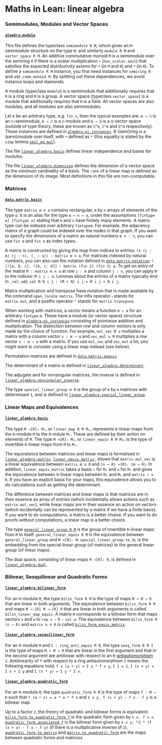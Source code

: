 # Maths in Lean: linear algebra

### Semimodules, Modules and Vector Spaces ###

#### [`algebra.module`](https://leanprover-community.github.io/mathlib_docs/algebra/module.html) ####

This file defines the typeclass `semimodule R M`, which gives an `R`-semimodule structure on the type `M`, and similarly `module R M` and `vector_space R M`.
An additive commutative monoid `M` is a semimodule over the semiring `R` if there is a scalar multiplication `•` (`has_scalar.smul`) that satisfies the expected distributivity axioms for `+` (in `M` and `R`) and `*` (in `R`).
To define a `semimodule R M` instance, you first need instances for `semiring R` and `add_comm_monoid M`.
By splitting out these dependencies, we avoid instance loops and diamonds.

A module (typeclass `module`) is a semimodule that additionally requires that `R` is a ring and `M` is a group.
A vector space (typeclass `vector_space`) is a module that additionally requires that `R` is a field.
All vector spaces are also modules, and all modules are also semimodules.

Let `m` be an arbitrary type, e.g. `fin n`, then the typical examples are:
`m → ℕ` is an `ℕ`-semimodule, `m → ℤ` is a `ℤ`-module and `m → ℚ` is a `ℚ`-vector space
(outside of type theory, these are known as `ℕ^m`, `ℤ^m` and `ℚ^m` respectively).
These instances are defined in [`algebra.pi_instances`](https://leanprover-community.github.io/mathlib_docs/algebra/pi_instances.html).
A (semi)ring is a (semi)module over itself, with `•` defined as `*` (this equality is stated by the `simp` lemma [`smul_eq_mul`](https://leanprover-community.github.io/mathlib_docs/algebra/module.html#smul_eq_mul)).

The file [`linear_algebra.basis`](https://leanprover-community.github.io/mathlib_docs/linear_algebra/basis.html) defines linear independence and bases for modules.

The file [`linear_algebra.dimension`](https://leanprover-community.github.io/mathlib_docs/linear_algebra/dimension.html) defines the dimension of a vector space as the minimum cardinality of a basis.
The `rank` of a linear map is defined as the dimension of its image.
Most definitions in this file are non-computable.

### Matrices ###

#### [`data.matrix.basic`](https://leanprover-community.github.io/mathlib_docs/data/matrix/basic.html) ####
The type `matrix m n α` contains rectangular, `m` by `n` arrays of elements of the type `α`.
It is an alias for the type `m → n → α`, under the assumptions `[fintype m] [fintype n]` stating that `m` and `n` have finitely many elements.
A matrix type can be indexed over arbitrary `fintype`s.
For example, the adjacency matrix of a graph could be indexed over the nodes in that graph.
If you want to specify the dimensions of a matrix as natural numbers `m n : ℕ`, you can use `fin m` and `fin n` as index types.

A matrix is constructed by giving the map from indices to entries: `(λ (i : m) (j : n), (_ : α)) : matrix m n α`.
For matrices indexed by natural numbers, you can also use the notation defined in [`data.matrix.notation`](https://leanprover-community.github.io/mathlib_docs/data/matrix/notation.html): `![![a, b, c], ![b, c, d]] : matrix (fin 2) (fin 3) α`.
To get an entry of the matrix `M : matrix m n α` at row `i : m` and column `j : n`,
you can apply `M` to the indices: `M i j : α`.
Lemmas about the entries of a matrix typically end in `_val`: `add_val M N i j : (M + N) i j = M i j + N i j`.

Matrix multiplication and transpose have notation that is made available by the command `open_locale matrix`.
The infix operator `⬝` stands for `matrix.mul`,
and a postfix operator `ᵀ` stands for `matrix.transpose`.

When working with matrices, a *vector* means a function `m → α` for an arbitrary `fintype` `m`.
These have a module (or vector space) structure defined in [`algebra.pi_instances`](https://leanprover-community.github.io/mathlib_docs/algebra/pi_instances.html)
consisting of pointwise addition and multiplication.
The distinction between row and column vectors is only made by the choice of function.
For example, `mul_vec M v` multiplies a matrix with a column vector `v : m → α` and `vec_mul v M` multiplies a row vector `v : m → α` with a matrix.
If you use `mul_vec` and `vec_mul` a lot, you might want to consider using a linear map instead (see below).

Permutation matrices are defined in [`data.matrix.pequiv`](https://leanprover-community.github.io/mathlib_docs/data/matrix/pequiv.html).

The determinant of a matrix is defined in [`linear_algebra.determinant`](https://leanprover-community.github.io/mathlib_docs/linear_algebra/determinant.html).

The adjugate and for nonsingular matrices, the inverse is defined in [`linear_algebra.nonsingular_inverse`](https://leanprover-community.github.io/mathlib_docs/linear_algebra/nonsingular_inverse.html).

The type `special_linear_group m R` is the group of `m` by `m` matrices with determinant `1`,
and is defined in [`linear_algebra.special_linear_group`](https://leanprover-community.github.io/mathlib_docs/linear_algebra/special_linear_group.html).

### Linear Maps and Equivalences ###

#### [`linear_algebra.basic`](https://leanprover-community.github.io/mathlib_docs/linear_algebra/basic.html) ####

The type `M →[R]ₗ M₂`, or `linear_map R M M₂`, represents `R`-linear maps from the `R`-module `M` to the `R`-mdule `M₂`.
These are defined by their action on elements of `M`.
The type `M ≃[R]ₗ M₂`, or `linear_equiv R M M₂`, is the type of invertible `R`-linear maps from `M` to `M₂`.

The equivalence between matrices and linear maps is formalised in [`linear_algebra.matrix`](https://leanprover-community.github.io/mathlib_docs/linear_algebra/matrix.html).
[`linear_equiv_matrix'`](https://leanprover-community.github.io/mathlib_docs/linear_algebra/matrix.html#linear_equiv_matrix') shows that `matrix.mul_vec` is a linear equivalence between `matrix m n R` and `(n → R) →[R]ₗ (m → R)`.
In addition, `linear_equiv_matrix` takes a basis `ι` for `M₁` and `κ` for `M₂`
and gives the equivalence between `R`-linear maps between `M₁` and `M₂` and `matrix ι κ R`.
If you have an explicit basis for your maps, this equivalence allows you to do calculations such as getting the determinant.

The difference between matrices and linear maps is that matrices are in their essence an array of entries
(which incidentally allows actions such as `matrix.mul_vec`),
while linear maps are in their essence an action on vectors
(which incidentally can be represented by a matrix if we have a finite basis).
If you want to do computations, a matrix is a better choice.
If you want to do proofs without computations, a linear map is a better choice.

The type [`general_linear_group R M`](https://leanprover-community.github.io/mathlib_docs/linear_algebra/basic.html#linear_map.general_linear_group) is the group of invertible `R`-linear maps from `M` to itself.
`general_linear_equiv R M` is the equivalence between `general_linear_group` and `M ≃[R]ₗ M`.
`special_linear_group.to_GL` is the embedding from the special linear group (of matrices) to the general linear group (of linear maps).

The dual space, consisting of linear maps `M →[R]ₗ R`, is defined in [`linear_algebra.dual`](https://leanprover-community.github.io/mathlib_docs/linear_algebra/dual.html).

### Bilinear, Sesquilinear and Quadratic Forms ###

#### [`linear_algebra.bilinear_form`](https://leanprover-community.github.io/mathlib_docs/linear_algebra/bilinear_form.html) ####

For an `R`-module `M`, the type `bilin_form R M` is the type of maps `M → M → R` that are linear in both arguments.
The equivalence between `bilin_form R M` and maps `M →ₗ[R] M →ₗ[R] R` that are linear in both arguments is called `bilin_linear_map_equiv`.
A matrix `M` corresponds to a bilinear form that maps vectors `v` and `w` to `row v ⬝ M ⬝ col w`.
The equivalence between `bilin_form R (n → R)` and `matrix n n R` is called [`bilin_form_equiv_matrix`](https://leanprover-community.github.io/mathlib_docs/linear_algebra/bilinear_form.html#bilin_form_equiv_matrix).

#### [`linear_algebra.sesquilinear_form`](https://leanprover-community.github.io/mathlib_docs/linear_algebra/sesquilinear_form.html) ####

For an `R`-module `M` and `I : ring_anti_equiv R R`, the type `sesq_form R M I` is the type of maps `M → M → R` that are linear in the first argument and that in the second argument are antilinear with respect to an `R`-[antiautomorphism](https://leanprover-community.github.io/mathlib_docs/ring_theory/maps.html#ring_anti_equiv) `I`.
Antilinearity of `f` with respect to a ring antiautomorphism `I` means the following equations hold: `f x (a • y) = I a * f x y`, `I 1 = 1`, `I (x + y) = I x + I y` and `I (x * y) = I y * I x`.

#### [`linear_algebra.quadratic_form`](https://leanprover-community.github.io/mathlib_docs/linear_algebra/quadratic_form.html) ####

For an `R`-module `M`, the type `quadratic_form R M` is the type of maps `f : M → R` such that `f (a • x) = a * a * f x` and `λ x y, f (x + y) - f x - f y` is a bilinear map.

Up to a factor `2`, the theory of quadratic and bilinear forms is equivalent.
[`bilin_form.to_quadratic_form f`](https://leanprover-community.github.io/mathlib_docs/linear_algebra/quadratic_form.html#bilin_form.to_quadratic_form) is the quadratic form given by `λ x, f x x`.
[`quadratic_form.associated f`](https://leanprover-community.github.io/mathlib_docs/linear_algebra/quadratic_form.html#quadratic_form.associated) is the bilinear form given by `λ x y, ⅟2 * (f (x + y) - f x - f y)` (if there is a multiplicative inverse of `2`).
[`quadratic_form.to_matrix`](https://leanprover-community.github.io/mathlib_docs/linear_algebra/quadratic_form.html#quadratic_form.to_matrix) and [`matrix.to_quadratic_form`](https://leanprover-community.github.io/mathlib_docs/linear_algebra/quadratic_form.html#matrix.to_quadratic_form) are the maps between quadratic forms and matrices.

